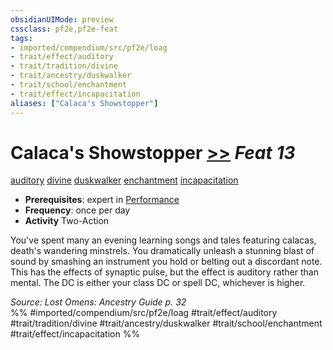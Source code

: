 ```yaml
---
obsidianUIMode: preview
cssclass: pf2e,pf2e-feat
tags:
- imported/compendium/src/pf2e/loag
- trait/effect/auditory
- trait/tradition/divine
- trait/ancestry/duskwalker
- trait/school/enchantment
- trait/effect/incapacitation
aliases: ["Calaca's Showstopper"]
---
```

# Calaca's Showstopper  [>>](chapter-9-playing-the-game.md#Actions "Two-Action") *Feat 13*  
[auditory](auditory.md)  [divine](divine.md)  [duskwalker](duskwalker-apg.md)  [enchantment](enchantment.md)  [incapacitation](incapacitation.md)  

- **Prerequisites**: expert in [Performance](../skills.md#Performance)
- **Frequency**: once per day
- **Activity** Two-Action

You've spent many an evening learning songs and tales featuring calacas, death's wandering minstrels. You dramatically unleash a stunning blast of sound by smashing an instrument you hold or belting out a discordant note. This has the effects of synaptic pulse, but the effect is auditory rather than mental. The DC is either your class DC or spell DC, whichever is higher.

*Source: Lost Omens: Ancestry Guide p. 32*  
%% #imported/compendium/src/pf2e/loag #trait/effect/auditory #trait/tradition/divine #trait/ancestry/duskwalker #trait/school/enchantment #trait/effect/incapacitation %%